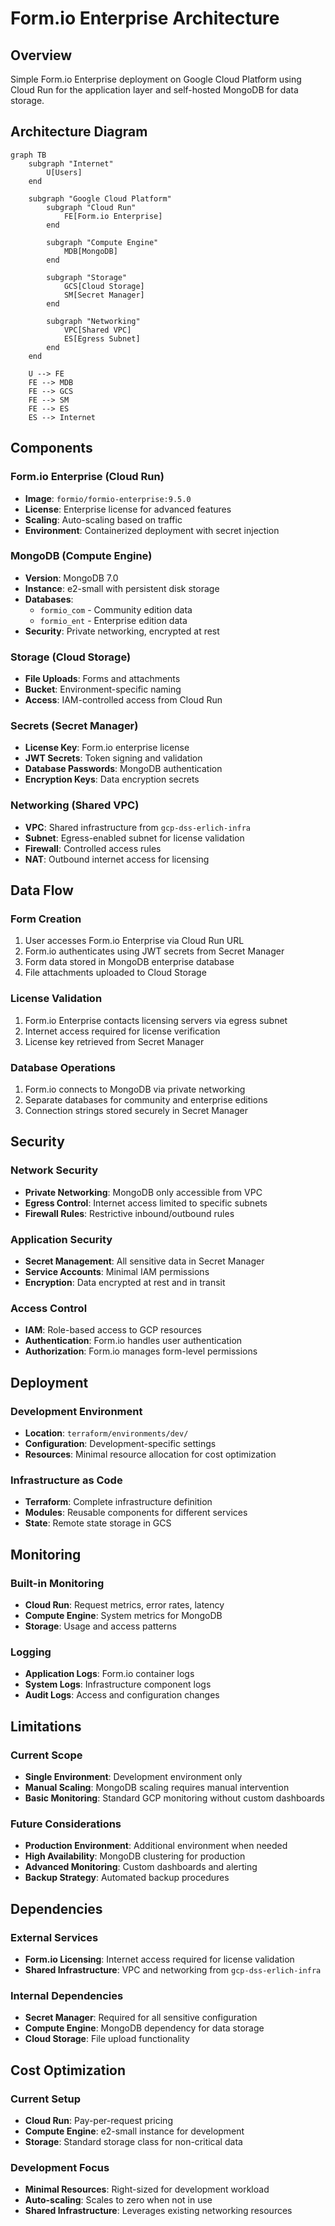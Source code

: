 # Form.io Enterprise Architecture

## Overview

Simple Form.io Enterprise deployment on Google Cloud Platform using Cloud Run for the application layer and self-hosted MongoDB for data storage.

## Architecture Diagram

```mermaid
graph TB
    subgraph "Internet"
        U[Users]
    end
    
    subgraph "Google Cloud Platform"
        subgraph "Cloud Run"
            FE[Form.io Enterprise]
        end
        
        subgraph "Compute Engine"
            MDB[MongoDB]
        end
        
        subgraph "Storage"
            GCS[Cloud Storage]
            SM[Secret Manager]
        end
        
        subgraph "Networking"
            VPC[Shared VPC]
            ES[Egress Subnet]
        end
    end
    
    U --> FE
    FE --> MDB
    FE --> GCS
    FE --> SM
    FE --> ES
    ES --> Internet
```

## Components

### Form.io Enterprise (Cloud Run)
- **Image**: `formio/formio-enterprise:9.5.0`
- **License**: Enterprise license for advanced features
- **Scaling**: Auto-scaling based on traffic
- **Environment**: Containerized deployment with secret injection

### MongoDB (Compute Engine)
- **Version**: MongoDB 7.0
- **Instance**: e2-small with persistent disk storage
- **Databases**: 
  - `formio_com` - Community edition data
  - `formio_ent` - Enterprise edition data
- **Security**: Private networking, encrypted at rest

### Storage (Cloud Storage)
- **File Uploads**: Forms and attachments
- **Bucket**: Environment-specific naming
- **Access**: IAM-controlled access from Cloud Run

### Secrets (Secret Manager)
- **License Key**: Form.io enterprise license
- **JWT Secrets**: Token signing and validation
- **Database Passwords**: MongoDB authentication
- **Encryption Keys**: Data encryption secrets

### Networking (Shared VPC)
- **VPC**: Shared infrastructure from `gcp-dss-erlich-infra`
- **Subnet**: Egress-enabled subnet for license validation
- **Firewall**: Controlled access rules
- **NAT**: Outbound internet access for licensing

## Data Flow

### Form Creation
1. User accesses Form.io Enterprise via Cloud Run URL
2. Form.io authenticates using JWT secrets from Secret Manager
3. Form data stored in MongoDB enterprise database
4. File attachments uploaded to Cloud Storage

### License Validation
1. Form.io Enterprise contacts licensing servers via egress subnet
2. Internet access required for license verification
3. License key retrieved from Secret Manager

### Database Operations
1. Form.io connects to MongoDB via private networking
2. Separate databases for community and enterprise editions
3. Connection strings stored securely in Secret Manager

## Security

### Network Security
- **Private Networking**: MongoDB only accessible from VPC
- **Egress Control**: Internet access limited to specific subnets
- **Firewall Rules**: Restrictive inbound/outbound rules

### Application Security
- **Secret Management**: All sensitive data in Secret Manager
- **Service Accounts**: Minimal IAM permissions
- **Encryption**: Data encrypted at rest and in transit

### Access Control
- **IAM**: Role-based access to GCP resources
- **Authentication**: Form.io handles user authentication
- **Authorization**: Form.io manages form-level permissions

## Deployment

### Development Environment
- **Location**: `terraform/environments/dev/`
- **Configuration**: Development-specific settings
- **Resources**: Minimal resource allocation for cost optimization

### Infrastructure as Code
- **Terraform**: Complete infrastructure definition
- **Modules**: Reusable components for different services
- **State**: Remote state storage in GCS

## Monitoring

### Built-in Monitoring
- **Cloud Run**: Request metrics, error rates, latency
- **Compute Engine**: System metrics for MongoDB
- **Storage**: Usage and access patterns

### Logging
- **Application Logs**: Form.io container logs
- **System Logs**: Infrastructure component logs
- **Audit Logs**: Access and configuration changes

## Limitations

### Current Scope
- **Single Environment**: Development environment only
- **Manual Scaling**: MongoDB scaling requires manual intervention
- **Basic Monitoring**: Standard GCP monitoring without custom dashboards

### Future Considerations
- **Production Environment**: Additional environment when needed
- **High Availability**: MongoDB clustering for production
- **Advanced Monitoring**: Custom dashboards and alerting
- **Backup Strategy**: Automated backup procedures

## Dependencies

### External Services
- **Form.io Licensing**: Internet access required for license validation
- **Shared Infrastructure**: VPC and networking from `gcp-dss-erlich-infra`

### Internal Dependencies
- **Secret Manager**: Required for all sensitive configuration
- **Compute Engine**: MongoDB dependency for data storage
- **Cloud Storage**: File upload functionality

## Cost Optimization

### Current Setup
- **Cloud Run**: Pay-per-request pricing
- **Compute Engine**: e2-small instance for development
- **Storage**: Standard storage class for non-critical data

### Development Focus
- **Minimal Resources**: Right-sized for development workload
- **Auto-scaling**: Scales to zero when not in use
- **Shared Infrastructure**: Leverages existing networking resources